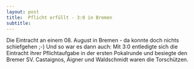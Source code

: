 ```yaml
---
layout: post
title:  Pflicht erfüllt - 3:0 in Bremen
subtitle:  
---
```


Die Eintracht an einem 08. August in Bremen - da konnte doch nichts schiefgehen ;-) Und so war es dann auch: Mit 3:0 entledigte sich die Eintracht ihrer Pflichtaufgabe in der ersten Pokalrunde und besiegte den Bremer SV. Castaignos, Aigner und Waldschmidt waren die Torschützen.


